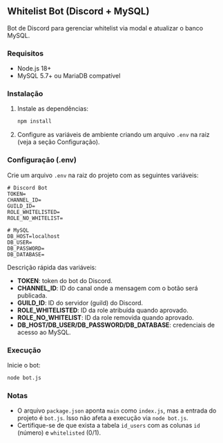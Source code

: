 ## Whitelist Bot (Discord + MySQL)

Bot de Discord para gerenciar whitelist via modal e atualizar o banco MySQL.

### Requisitos
- Node.js 18+
- MySQL 5.7+ ou MariaDB compatível

### Instalação
1. Instale as dependências:
   ```bash
   npm install
   ```
2. Configure as variáveis de ambiente criando um arquivo `.env` na raiz (veja a seção Configuração).

### Configuração (.env)
Crie um arquivo `.env` na raiz do projeto com as seguintes variáveis:
```env
# Discord Bot
TOKEN=
CHANNEL_ID=
GUILD_ID=
ROLE_WHITELISTED=
ROLE_NO_WHITELIST=

# MySQL
DB_HOST=localhost
DB_USER=
DB_PASSWORD=
DB_DATABASE=
```

Descrição rápida das variáveis:
- **TOKEN**: token do bot do Discord.
- **CHANNEL_ID**: ID do canal onde a mensagem com o botão será publicada.
- **GUILD_ID**: ID do servidor (guild) do Discord.
- **ROLE_WHITELISTED**: ID da role atribuída quando aprovado.
- **ROLE_NO_WHITELIST**: ID da role removida quando aprovado.
- **DB_HOST/DB_USER/DB_PASSWORD/DB_DATABASE**: credenciais de acesso ao MySQL.

### Execução
Inicie o bot:
```bash
node bot.js
```

### Notas
- O arquivo `package.json` aponta `main` como `index.js`, mas a entrada do projeto é `bot.js`. Isso não afeta a execução via `node bot.js`.
- Certifique-se de que exista a tabela `id_users` com as colunas `id` (número) e `whitelisted` (0/1).


